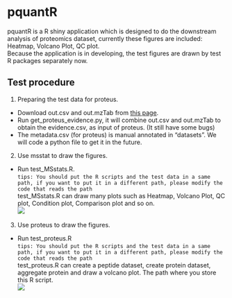 # pquantR
pquantR is a R shiny application which is designed to do the downstream analysis of proteomics dataset, currently these figures are included: Heatmap, Volcano Plot, QC plot.<br>
Because the application is in developing, the test figures are drawn by test R packages separately now.<br>
## Test procedure
1. Preparing the test data for proteus.<br>
* Download out.csv and out.mzTab from [this page](ftp://ftp.pride.ebi.ac.uk/pride/data/proteomes/RPXD012431.1/proteomics_lfq).
* Run get_proteus_evidence.py, it will combine out.csv and out.mzTab to obtain the evidence.csv, as input of proteus. (It still have some bugs)
* The metadata.csv (for proteus) is manual annotated in “datasets”. We will code a python file to get it in the future.

2. Use msstat to draw the figures.
* Run test_MSstats.R.<br>
`tips: You should put the R scripts and the test data in a same path, if you want to put it in a different path, please modify the code that reads the path`<br>
test_MSstats.R can draw many plots such as Heatmap, Volcano Plot, QC plot, Condition plot, Comparison plot and so on.<br>
![](https://github.com/Douerww/pquantR/tree/main/image/MSstats_output.png)
3. Use proteus to draw the figures.
* Run test_proteus.R<br>
`tips: You should put the R scripts and the test data in a same path, if you want to put it in a different path, please modify the code that reads the path`<br>
test_proteus.R can create a peptide dataset, create protein dataset, aggregate protein and draw a volcano plot. The path where you store this R script.<br>
![](https://github.com/Douerww/pquantR/tree/main/image/proteus_output.png)
